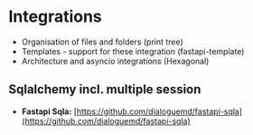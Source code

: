 # Integrations 
- Organisation of files and folders (print tree)
- Templates - support for these integration (fastapi-template)
- Architecture and asyncio integrations (Hexagonal)
## Sqlalchemy incl. multiple session
* **Fastapi Sqla:** [https://github.com/dialoguemd/fastapi-sqla](https://github.com/dialoguemd/fastapi-sqla)
